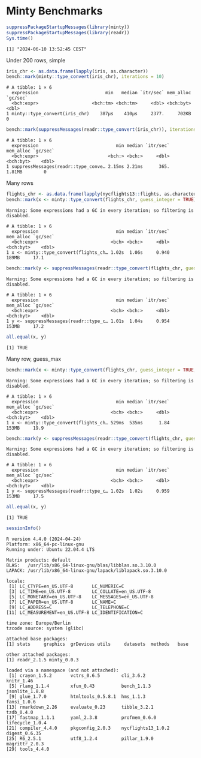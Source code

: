 # Minty Benchmarks


``` r
suppressPackageStartupMessages(library(minty))
suppressPackageStartupMessages(library(readr))
Sys.time()
```

    [1] "2024-06-10 13:52:45 CEST"

Under 200 rows, simple

``` r
iris_chr <- as.data.frame(lapply(iris, as.character))
bench::mark(minty::type_convert(iris_chr), iterations = 10)
```

    # A tibble: 1 × 6
      expression                         min   median `itr/sec` mem_alloc `gc/sec`
      <bch:expr>                    <bch:tm> <bch:tm>     <dbl> <bch:byt>    <dbl>
    1 minty::type_convert(iris_chr)    387µs    410µs     2377.     702KB        0

``` r
bench::mark(suppressMessages(readr::type_convert(iris_chr)), iterations = 10)
```

    # A tibble: 1 × 6
      expression                             min median `itr/sec` mem_alloc `gc/sec`
      <bch:expr>                          <bch:> <bch:>     <dbl> <bch:byt>    <dbl>
    1 suppressMessages(readr::type_conve… 2.15ms 2.21ms      365.    1.81MB        0

Many rows

``` r
flights_chr <- as.data.frame(lapply(nycflights13::flights, as.character))
bench::mark(x <- minty::type_convert(flights_chr, guess_integer = TRUE), iterations = 5)
```

    Warning: Some expressions had a GC in every iteration; so filtering is
    disabled.

    # A tibble: 1 × 6
      expression                             min median `itr/sec` mem_alloc `gc/sec`
      <bch:expr>                           <bch> <bch:>     <dbl> <bch:byt>    <dbl>
    1 x <- minty::type_convert(flights_ch… 1.02s  1.06s     0.940     189MB     17.1

``` r
bench::mark(y <- suppressMessages(readr::type_convert(flights_chr, guess_integer = TRUE)), iterations = 5)
```

    Warning: Some expressions had a GC in every iteration; so filtering is
    disabled.

    # A tibble: 1 × 6
      expression                             min median `itr/sec` mem_alloc `gc/sec`
      <bch:expr>                           <bch> <bch:>     <dbl> <bch:byt>    <dbl>
    1 y <- suppressMessages(readr::type_c… 1.01s  1.04s     0.954     153MB     17.2

``` r
all.equal(x, y)
```

    [1] TRUE

Many row, guess_max

``` r
bench::mark(x <- minty::type_convert(flights_chr, guess_integer = TRUE, guess_max = 500), iterations = 5)
```

    Warning: Some expressions had a GC in every iteration; so filtering is
    disabled.

    # A tibble: 1 × 6
      expression                             min median `itr/sec` mem_alloc `gc/sec`
      <bch:expr>                           <bch> <bch:>     <dbl> <bch:byt>    <dbl>
    1 x <- minty::type_convert(flights_ch… 529ms  535ms      1.84     153MB     19.9

``` r
bench::mark(y <- suppressMessages(readr::type_convert(flights_chr, guess_integer = TRUE)), iterations = 5)
```

    Warning: Some expressions had a GC in every iteration; so filtering is
    disabled.

    # A tibble: 1 × 6
      expression                             min median `itr/sec` mem_alloc `gc/sec`
      <bch:expr>                           <bch> <bch:>     <dbl> <bch:byt>    <dbl>
    1 y <- suppressMessages(readr::type_c… 1.02s  1.02s     0.959     153MB     17.5

``` r
all.equal(x, y)
```

    [1] TRUE

``` r
sessionInfo()
```

    R version 4.4.0 (2024-04-24)
    Platform: x86_64-pc-linux-gnu
    Running under: Ubuntu 22.04.4 LTS

    Matrix products: default
    BLAS:   /usr/lib/x86_64-linux-gnu/blas/libblas.so.3.10.0 
    LAPACK: /usr/lib/x86_64-linux-gnu/lapack/liblapack.so.3.10.0

    locale:
     [1] LC_CTYPE=en_US.UTF-8       LC_NUMERIC=C              
     [3] LC_TIME=en_US.UTF-8        LC_COLLATE=en_US.UTF-8    
     [5] LC_MONETARY=en_US.UTF-8    LC_MESSAGES=en_US.UTF-8   
     [7] LC_PAPER=en_US.UTF-8       LC_NAME=C                 
     [9] LC_ADDRESS=C               LC_TELEPHONE=C            
    [11] LC_MEASUREMENT=en_US.UTF-8 LC_IDENTIFICATION=C       

    time zone: Europe/Berlin
    tzcode source: system (glibc)

    attached base packages:
    [1] stats     graphics  grDevices utils     datasets  methods   base     

    other attached packages:
    [1] readr_2.1.5 minty_0.0.3

    loaded via a namespace (and not attached):
     [1] crayon_1.5.2       vctrs_0.6.5        cli_3.6.2          knitr_1.46        
     [5] rlang_1.1.4        xfun_0.43          bench_1.1.3        jsonlite_1.8.8    
     [9] glue_1.7.0         htmltools_0.5.8.1  hms_1.1.3          fansi_1.0.6       
    [13] rmarkdown_2.26     evaluate_0.23      tibble_3.2.1       tzdb_0.4.0        
    [17] fastmap_1.1.1      yaml_2.3.8         profmem_0.6.0      lifecycle_1.0.4   
    [21] compiler_4.4.0     pkgconfig_2.0.3    nycflights13_1.0.2 digest_0.6.35     
    [25] R6_2.5.1           utf8_1.2.4         pillar_1.9.0       magrittr_2.0.3    
    [29] tools_4.4.0       
